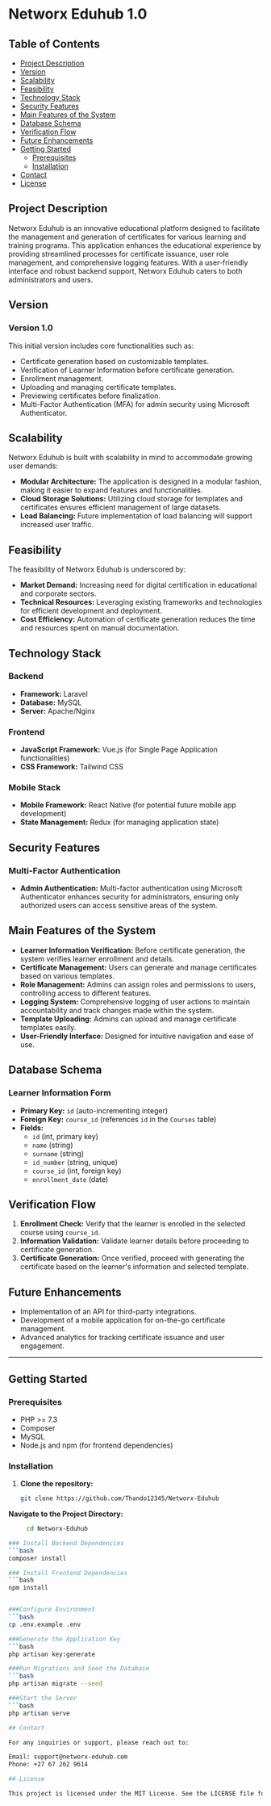 # Networx Eduhub 1.0

## Table of Contents
- [Project Description](#project-description)
- [Version](#version)
- [Scalability](#scalability)
- [Feasibility](#feasibility)
- [Technology Stack](#technology-stack)
- [Security Features](#security-features)
- [Main Features of the System](#main-features-of-the-system)
- [Database Schema](#database-schema)
- [Verification Flow](#verification-flow)
- [Future Enhancements](#future-enhancements)
- [Getting Started](#getting-started)
  - [Prerequisites](#prerequisites)
  - [Installation](#installation)
- [Contact](#contact)
- [License](#license)

## Project Description

Networx Eduhub is an innovative educational platform designed to facilitate the management and generation of certificates for various learning and training programs. This application enhances the educational experience by providing streamlined processes for certificate issuance, user role management, and comprehensive logging features. With a user-friendly interface and robust backend support, Networx Eduhub caters to both administrators and users.

## Version

### Version 1.0

This initial version includes core functionalities such as:
- Certificate generation based on customizable templates.
- Verification of Learner Information before certificate generation.
- Enrollment management.
- Uploading and managing certificate templates.
- Previewing certificates before finalization.
- Multi-Factor Authentication (MFA) for admin security using Microsoft Authenticator.

## Scalability

Networx Eduhub is built with scalability in mind to accommodate growing user demands:
- **Modular Architecture:** The application is designed in a modular fashion, making it easier to expand features and functionalities.
- **Cloud Storage Solutions:** Utilizing cloud storage for templates and certificates ensures efficient management of large datasets.
- **Load Balancing:** Future implementation of load balancing will support increased user traffic.

## Feasibility

The feasibility of Networx Eduhub is underscored by:
- **Market Demand:** Increasing need for digital certification in educational and corporate sectors.
- **Technical Resources:** Leveraging existing frameworks and technologies for efficient development and deployment.
- **Cost Efficiency:** Automation of certificate generation reduces the time and resources spent on manual documentation.

## Technology Stack

### Backend
- **Framework:** Laravel
- **Database:** MySQL
- **Server:** Apache/Nginx

### Frontend
- **JavaScript Framework:** Vue.js (for Single Page Application functionalities)
- **CSS Framework:** Tailwind CSS

### Mobile Stack
- **Mobile Framework:** React Native (for potential future mobile app development)
- **State Management:** Redux (for managing application state)

## Security Features

### Multi-Factor Authentication
- **Admin Authentication:** Multi-factor authentication using Microsoft Authenticator enhances security for administrators, ensuring only authorized users can access sensitive areas of the system.

## Main Features of the System
- **Learner Information Verification:** Before certificate generation, the system verifies learner enrollment and details.
- **Certificate Management:** Users can generate and manage certificates based on various templates.
- **Role Management:** Admins can assign roles and permissions to users, controlling access to different features.
- **Logging System:** Comprehensive logging of user actions to maintain accountability and track changes made within the system.
- **Template Uploading:** Admins can upload and manage certificate templates easily.
- **User-Friendly Interface:** Designed for intuitive navigation and ease of use.

## Database Schema

### Learner Information Form
- **Primary Key:** `id` (auto-incrementing integer)
- **Foreign Key:** `course_id` (references `id` in the `Courses` table)
- **Fields:**
  - `id` (int, primary key)
  - `name` (string)
  - `surname` (string)
  - `id_number` (string, unique)
  - `course_id` (int, foreign key)
  - `enrollment_date` (date)

## Verification Flow

1. **Enrollment Check:** Verify that the learner is enrolled in the selected course using `course_id`.
2. **Information Validation:** Validate learner details before proceeding to certificate generation.
3. **Certificate Generation:** Once verified, proceed with generating the certificate based on the learner's information and selected template.

## Future Enhancements
- Implementation of an API for third-party integrations.
- Development of a mobile application for on-the-go certificate management.
- Advanced analytics for tracking certificate issuance and user engagement.

---

## Getting Started

### Prerequisites
- PHP >= 7.3
- Composer
- MySQL
- Node.js and npm (for frontend dependencies)

### Installation

1. **Clone the repository:**
   ```bash
   git clone https://github.com/Thando12345/Networx-Eduhub

 **Navigate to the Project Directory:**
```bash
     cd Networx-Eduhub

### Install Backend Dependencies
```bash
composer install

### Install Frontend Dependencies
```bash
npm install


###Configure Environment
```bash
cp .env.example .env

###Generate the Application Key
```bash
php artisan key:generate

###Run Migrations and Seed the Database
```bash
php artisan migrate --seed

###Start the Server
```bash
php artisan serve

## Contact

For any inquiries or support, please reach out to:

Email: support@networx-eduhub.com
Phone: +27 67 262 9614

## License

This project is licensed under the MIT License. See the LICENSE file for more information. 




